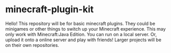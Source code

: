 # minecraft-plugin-kit
Hello!
This repository will be for basic minecraft plugins. They could be minigames or other things to switch up your Minecraft experience.
This may only work with Minecraft:Java Edition.
You can run on a local server. Or, upload it onto a online server and play with friends!
Larger projects will be on their own repositories.
